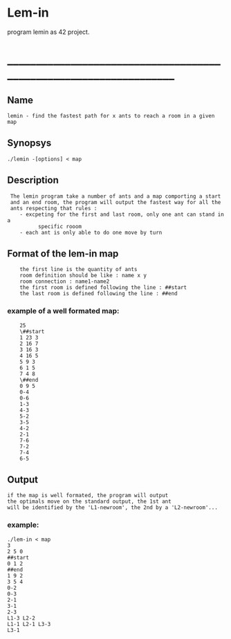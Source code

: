# Lem-in
program lemin as 42 project.
# __________________________________________________________________


##  Name
    lemin - find the fastest path for x ants to reach a room in a given
    map

##  Synopsys
    ./lemin -[options] < map
  
##  Description
     The lemin program take a number of ants and a map comporting a start
     and an end room, the program will output the fastest way for all the
     ants respecting that rules :
        - excpeting for the first and last room, only one ant can stand in a 
              specific rooom
        - each ant is only able to do one move by turn
        
       
##  Format of the lem-in map
        the first line is the quantity of ants
        room definition should be like : name x y
        room connection : name1-name2
        the first room is defined following the line : ##start
        the last room is defined following the line : ##end


 ###    example of a well formated map:
        25
        \##start
        1 23 3
        2 16 7
        3 16 3
        4 16 5
        5 9 3
        6 1 5
        7 4 8
        \##end
        0 9 5
        0-4
        0-6
        1-3
        4-3
        5-2
        3-5
        4-2
        2-1
        7-6
        7-2
        7-4
        6-5

      
##  Output
    if the map is well formated, the program will output
    the optimals move on the standard output, the 1st ant
    will be identified by the 'L1-newroom', the 2nd by a 'L2-newroom'...
    
###    example:
    ./lem-in < map
    3
    2 5 0
    ##start
    0 1 2
    ##end
    1 9 2
    3 5 4
    0-2
    0-3
    2-1
    3-1
    2-3
    L1-3 L2-2
    L1-1 L2-1 L3-3
    L3-1

                                
